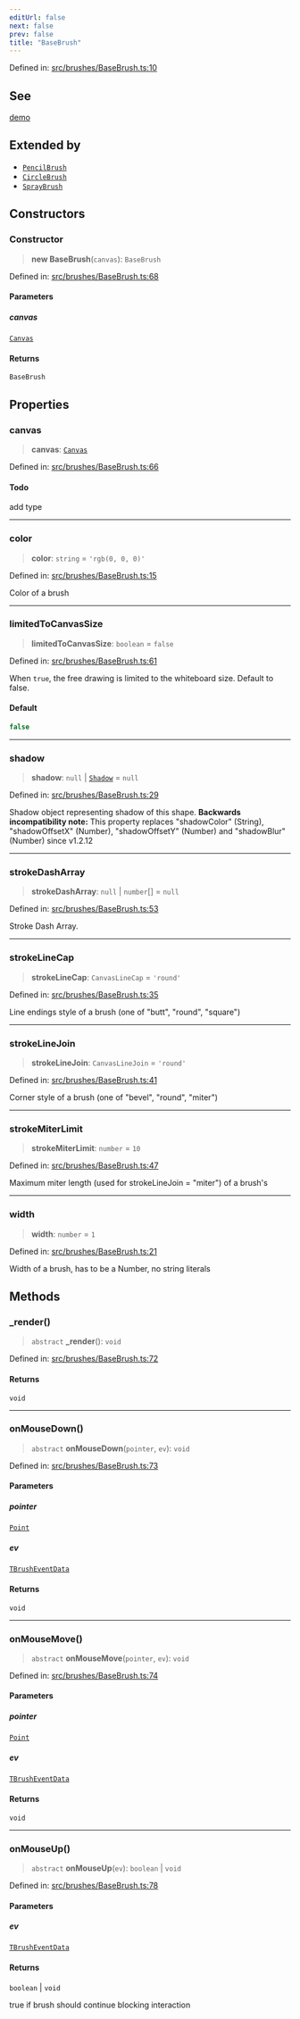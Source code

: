 ```yaml
---
editUrl: false
next: false
prev: false
title: "BaseBrush"
---
```


Defined in: [src/brushes/BaseBrush.ts:10](https://github.com/fabricjs/fabric.js/blob/8206f10a405480a7ba988ff6cfdde6412c1f13f8/src/brushes/BaseBrush.ts#L10)

## See

[demo](http://fabricjs.com/freedrawing|Freedrawing)

## Extended by

- [`PencilBrush`](/api/classes/pencilbrush/)
- [`CircleBrush`](/api/classes/circlebrush/)
- [`SprayBrush`](/api/classes/spraybrush/)

## Constructors

### Constructor

> **new BaseBrush**(`canvas`): `BaseBrush`

Defined in: [src/brushes/BaseBrush.ts:68](https://github.com/fabricjs/fabric.js/blob/8206f10a405480a7ba988ff6cfdde6412c1f13f8/src/brushes/BaseBrush.ts#L68)

#### Parameters

##### canvas

[`Canvas`](/api/classes/canvas/)

#### Returns

`BaseBrush`

## Properties

### canvas

> **canvas**: [`Canvas`](/api/classes/canvas/)

Defined in: [src/brushes/BaseBrush.ts:66](https://github.com/fabricjs/fabric.js/blob/8206f10a405480a7ba988ff6cfdde6412c1f13f8/src/brushes/BaseBrush.ts#L66)

#### Todo

add type

***

### color

> **color**: `string` = `'rgb(0, 0, 0)'`

Defined in: [src/brushes/BaseBrush.ts:15](https://github.com/fabricjs/fabric.js/blob/8206f10a405480a7ba988ff6cfdde6412c1f13f8/src/brushes/BaseBrush.ts#L15)

Color of a brush

***

### limitedToCanvasSize

> **limitedToCanvasSize**: `boolean` = `false`

Defined in: [src/brushes/BaseBrush.ts:61](https://github.com/fabricjs/fabric.js/blob/8206f10a405480a7ba988ff6cfdde6412c1f13f8/src/brushes/BaseBrush.ts#L61)

When `true`, the free drawing is limited to the whiteboard size. Default to false.

#### Default

```ts
false
```

***

### shadow

> **shadow**: `null` \| [`Shadow`](/api/classes/shadow/) = `null`

Defined in: [src/brushes/BaseBrush.ts:29](https://github.com/fabricjs/fabric.js/blob/8206f10a405480a7ba988ff6cfdde6412c1f13f8/src/brushes/BaseBrush.ts#L29)

Shadow object representing shadow of this shape.
<b>Backwards incompatibility note:</b> This property replaces "shadowColor" (String), "shadowOffsetX" (Number),
"shadowOffsetY" (Number) and "shadowBlur" (Number) since v1.2.12

***

### strokeDashArray

> **strokeDashArray**: `null` \| `number`[] = `null`

Defined in: [src/brushes/BaseBrush.ts:53](https://github.com/fabricjs/fabric.js/blob/8206f10a405480a7ba988ff6cfdde6412c1f13f8/src/brushes/BaseBrush.ts#L53)

Stroke Dash Array.

***

### strokeLineCap

> **strokeLineCap**: `CanvasLineCap` = `'round'`

Defined in: [src/brushes/BaseBrush.ts:35](https://github.com/fabricjs/fabric.js/blob/8206f10a405480a7ba988ff6cfdde6412c1f13f8/src/brushes/BaseBrush.ts#L35)

Line endings style of a brush (one of "butt", "round", "square")

***

### strokeLineJoin

> **strokeLineJoin**: `CanvasLineJoin` = `'round'`

Defined in: [src/brushes/BaseBrush.ts:41](https://github.com/fabricjs/fabric.js/blob/8206f10a405480a7ba988ff6cfdde6412c1f13f8/src/brushes/BaseBrush.ts#L41)

Corner style of a brush (one of "bevel", "round", "miter")

***

### strokeMiterLimit

> **strokeMiterLimit**: `number` = `10`

Defined in: [src/brushes/BaseBrush.ts:47](https://github.com/fabricjs/fabric.js/blob/8206f10a405480a7ba988ff6cfdde6412c1f13f8/src/brushes/BaseBrush.ts#L47)

Maximum miter length (used for strokeLineJoin = "miter") of a brush's

***

### width

> **width**: `number` = `1`

Defined in: [src/brushes/BaseBrush.ts:21](https://github.com/fabricjs/fabric.js/blob/8206f10a405480a7ba988ff6cfdde6412c1f13f8/src/brushes/BaseBrush.ts#L21)

Width of a brush, has to be a Number, no string literals

## Methods

### \_render()

> `abstract` **\_render**(): `void`

Defined in: [src/brushes/BaseBrush.ts:72](https://github.com/fabricjs/fabric.js/blob/8206f10a405480a7ba988ff6cfdde6412c1f13f8/src/brushes/BaseBrush.ts#L72)

#### Returns

`void`

***

### onMouseDown()

> `abstract` **onMouseDown**(`pointer`, `ev`): `void`

Defined in: [src/brushes/BaseBrush.ts:73](https://github.com/fabricjs/fabric.js/blob/8206f10a405480a7ba988ff6cfdde6412c1f13f8/src/brushes/BaseBrush.ts#L73)

#### Parameters

##### pointer

[`Point`](/api/classes/point/)

##### ev

[`TBrushEventData`](/api/type-aliases/tbrusheventdata/)

#### Returns

`void`

***

### onMouseMove()

> `abstract` **onMouseMove**(`pointer`, `ev`): `void`

Defined in: [src/brushes/BaseBrush.ts:74](https://github.com/fabricjs/fabric.js/blob/8206f10a405480a7ba988ff6cfdde6412c1f13f8/src/brushes/BaseBrush.ts#L74)

#### Parameters

##### pointer

[`Point`](/api/classes/point/)

##### ev

[`TBrushEventData`](/api/type-aliases/tbrusheventdata/)

#### Returns

`void`

***

### onMouseUp()

> `abstract` **onMouseUp**(`ev`): `boolean` \| `void`

Defined in: [src/brushes/BaseBrush.ts:78](https://github.com/fabricjs/fabric.js/blob/8206f10a405480a7ba988ff6cfdde6412c1f13f8/src/brushes/BaseBrush.ts#L78)

#### Parameters

##### ev

[`TBrushEventData`](/api/type-aliases/tbrusheventdata/)

#### Returns

`boolean` \| `void`

true if brush should continue blocking interaction
